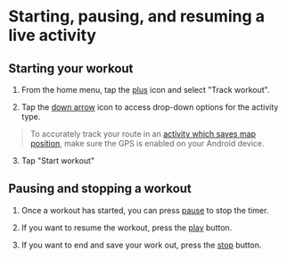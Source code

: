 # Starting, pausing, and resuming a live activity

## Starting your workout
1. From the home menu, tap the [plus](!) icon and select "Track workout".

2. Tap the [down arrow](!) icon to access drop-down options for the activity type.

> To accurately track your route in an [activity which saves map position]( ), make sure the GPS is enabled on your Android device.

3. Tap "Start workout"

## Pausing and stopping a workout

1. Once a workout has started, you can press [pause](!) to stop the timer.

2. If you want to resume the workout, press the [play](!) button.

3. If you want to end and save your work out, press the [stop](!) button.

